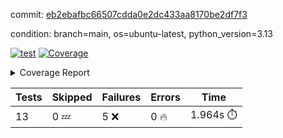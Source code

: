 commit: [eb2ebafbc66507cdda0e2dc433aa8170be2df7f3](https://github.com/rcmdnk/dynamic-typer/tree/eb2ebafbc66507cdda0e2dc433aa8170be2df7f3)

condition: branch=main, os=ubuntu-latest, python_version=3.13

[![test](https://github.com/rcmdnk/dynamic-typer/actions/workflows/test.yml/badge.svg)](https://github.com/rcmdnk/dynamic-typer/actions/runs/13046660517)
<a href="https://github.com/rcmdnk/dynamic-typer/blob/eb2ebafbc66507cdda0e2dc433aa8170be2df7f3/README.md"><img alt="Coverage" src="https://img.shields.io/badge/Coverage-98%25-brightgreen.svg" /></a><details><summary>Coverage Report </summary><table><tr><th>File</th><th>Stmts</th><th>Miss</th><th>Cover</th><th>Missing</th></tr><tbody><tr><td colspan="5"><b>src/dynamic_typer</b></td></tr><tr><td>&nbsp; &nbsp;<a href="https://github.com/rcmdnk/dynamic-typer/blob/eb2ebafbc66507cdda0e2dc433aa8170be2df7f3/src/dynamic_typer/dynamic_typer.py">dynamic_typer.py</a></td><td>78</td><td>2</td><td>97%</td><td><a href="https://github.com/rcmdnk/dynamic-typer/blob/eb2ebafbc66507cdda0e2dc433aa8170be2df7f3/src/dynamic_typer/dynamic_typer.py#L63">63</a>, <a href="https://github.com/rcmdnk/dynamic-typer/blob/eb2ebafbc66507cdda0e2dc433aa8170be2df7f3/src/dynamic_typer/dynamic_typer.py#L161">161</a></td></tr><tr><td><b>TOTAL</b></td><td><b>83</b></td><td><b>2</b></td><td><b>98%</b></td><td>&nbsp;</td></tr></tbody></table></details>

| Tests | Skipped | Failures | Errors | Time |
| ----- | ------- | -------- | -------- | ------------------ |
| 13 | 0 :zzz: | 5 :x: | 0 :fire: | 1.964s :stopwatch: |

